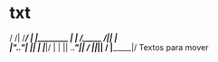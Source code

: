 txt
================
   /          /|
 /__________/  |
 |________ |   |
 /_____  /||   |    
|".___."| ||   |
|_______|/ |   |
 || .___."||  /
 ||_______|| /
 |_________|/ Textos para mover

